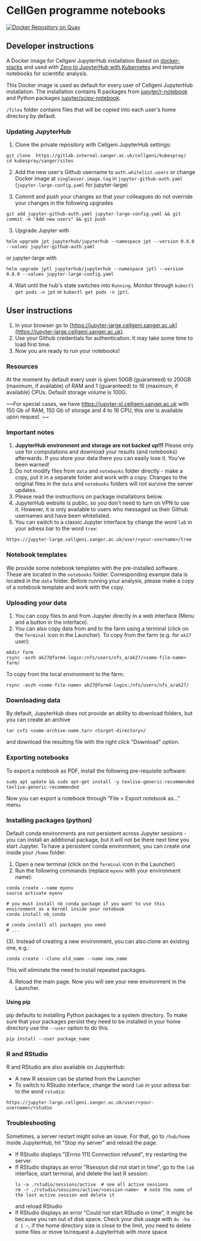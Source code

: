 # CellGen programme notebooks

[![Docker Repository on Quay](https://quay.io/repository/cellgeni/cellgeni-jupyter/status "Docker Repository on Quay")](https://quay.io/repository/cellgeni/cellgeni-jupyter)

## Developer instructions

A Docker image for Cellgeni JupyterHub installation
Based on [docker-stacks](https://github.com/jupyter/docker-stacks) and used with [Zero to JupyterHub with Kubernetes](https://zero-to-jupyterhub.readthedocs.io/en/latest/) and template notebooks for scientific analysis.

This Docker image is used as default for every user of Cellgeni JupyterHub installation. The installation contains R packages from [jupyter/r-notebook](https://github.com/jupyter/docker-stacks/blob/master/r-notebook/Dockerfile) and Python packages [jupyter/scipy-notebook](https://github.com/jupyter/docker-stacks/blob/master/scipy-notebook/Dockerfile).

`/files` folder contains files that will be copied into each user's home directory by default.

### Updating JupyterHub

1. Clone the private repository with Cellgeni JupyterHub settings:
```
git clone  https://gitlab.internal.sanger.ac.uk/cellgeni/kubespray/
cd kubespray/sanger/sites
```
2. Add the new user's Github username to `auth.whitelist.users` or change Docker image at `singleuser.image.tag` in `jupyter-github-auth.yaml` (`jupyter-large-config.yaml` for jupyter-large)

3. Commit and push your changes so that your colleagues do not override your changes in the following upgrades
```
git add jupyter-github-auth.yaml jupyter-large-config.yaml && git commit -m "Add new users" && git push
```
3. Upgrade Jupyter with 
```
helm upgrade jpt jupyterhub/jupyterhub --namespace jpt --version 0.8.0 --values jupyter-github-auth.yaml
```
or jupyter-large with 
```
helm upgrade jptl jupyterhub/jupyterhub --namespace jptl --version 0.8.0 --values jupyter-large-config.yaml
```
4. Wait until the hub's state switches into `Running`. Monitor through `kubectl get pods -n jpt` or `kubectl get pods -n jptl`.

## User instructions

1. In your browser go to [https://jupyter-large.cellgeni.sanger.ac.uk](https://jupyter-large.cellgeni.sanger.ac.uk).
2. Use your Github credentials for authentication. It may take some time to load first time.
3. Now you are ready to run your notebooks!

### Resources

At the moment by default every user is given 50GB (guaranteed) to 200GB (maximum, if available) of RAM and 1 (guaranteed) to 16 (maximum, if available) CPUs. Default storage volume is 100G.

~~For special cases, we have https://jupyter-xl.cellgeni.sanger.ac.uk with 150 Gb of RAM, 150 Gb of storage and 4 to 16 CPU, this one is available upon request. ~~

### Important notes

1. **JupyterHub environment and storage are not backed up!!!** Please only use for computations and download your results (and notebooks) afterwards. If you store your data there you can easily lose it. You've been warned!
2. Do not modify files from `data` and `notebooks` folder directly - make a copy, put it in a separate folder and work with a copy. Changes to the original files in the `data` and `notebooks` folders will not survive the server updates.
3. Please read the instructions on package installations below.
4. JupyterHub website is public, so you don't need to turn on VPN to use it. However, it is only available to users who messaged us their Github usernames and have been whitelisted. 
5. You can switch to a classic Jupyter interface by change the word `lab` in your adress bar to the word `tree`:
```
https://jupyter-large.cellgeni.sanger.ac.uk/user/<your-username>/tree
```

### Notebook templates

We provide some notebook templates with the pre-installed software. These are located in the `notebooks` folder. Corresponding example data is located in the `data` folder. Before running your analysis, please make a copy of a notebook template and work with the copy.

### Uploading your data

1. You can copy files to and from Jupyter directly in a web interface (Menu and a button in the interface).
2. You can also copy data from and to the farm using a terminal (click on the `Terminal` icon in the Launcher). To copy from the farm (e.g. for `ak27` user):

```
mkdir farm
rsync -avzh ak27@farm4-login:/nfs/users/nfs_a/ak27/<some-file-name> farm/
```

To copy from the local environment to the farm:

```
rsync -avzh <some-file-name> ak27@farm4-login:/nfs/users/nfs_a/ak27/
```
### Downloading data

By default, JupyterHub does not provide an ability to download folders, but you can create an archive
```
tar cvfz <some-archive-name.tar> <target-directory>/
```
and download the resulting file with the right click "Download" option.

### Exporting notebooks

To export a notebook as PDF, install the following pre-requisite software:
```
sudo apt update && sudo apt-get install -y texlive-generic-recommended texlive-generic-recommended
```
Now you can export a notebook through "File > Export notebook as..." menu.

### Installing packages (python)

Default conda environments are not persistent across Jupyter sessions - you can install an additional package, but it will not be there next time you start Jupyter. To have a persistent conda environment, you can create one inside your `/home` folder:

1. Open a new terminal (click on the `Terminal` icon in the Launcher)
2. Run the following commands (replace `myenv` with your environment name):

```
conda create --name myenv
source activate myenv

# you must install nb_conda package if you want to use this environment as a Kernel inside your notebook
conda install nb_conda

# conda install all packages you need
# ...
```

(3). Instead of creating a new environment, you can also clone an existing one, e.g.:

```
conda create --clone old_name --name new_name
```

This will eliminate the need to install repeated packages.

4. Reload the main page. Now you will see your new environment in the Launcher.

#### Using pip
pip defaults to installing Python packages to a system directory. To make sure that your packages persist they need to be installed in your home directory use the `--user` option to do this.
```
pip install --user package_name
```

### R and RStudio

R and RStudio are also available on JupyterHub:
- A new R session can be started from the Launcher
- To switch to RStudio interface, change the word `lab` in your adress bar to the word `rstudio`:
```
https://jupyter-large.cellgeni.sanger.ac.uk/user/<your-username>/rstudio
```

### Troubleshooting

Sometimes, a server restart might solve an issue. For that, go to `/hub/home` inside JupyterHub, hit "Stop my server" and reload the page.

* If RStudio displays "[Errno 111] Connection refused", try restarting the server.
* If RStudio displays an error "Rsession did not start in time", go to the `lab` interface, start terminal, and delete the last R session:
  ```
  ls -a .rstudio/sessions/active  # see all active sessions
  rm -r ./rstudio/sessions/active/<session-name>  # note the name of the last active session and delete it
  ```
  and reload RStudio
* If RStudio displays an error "Could not start RStudio in time", it might be because you ran out of disk space. Check your disk usage with `du -ha -d 1 ~`, if the home directory size is close to the limit, you need to delete some files or move to/request a JupyterHub with more space.
